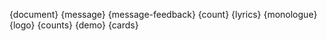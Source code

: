 {document} {message} {message-feedback} {count} {lyrics} {monologue} {logo} {counts} {demo} {cards}
